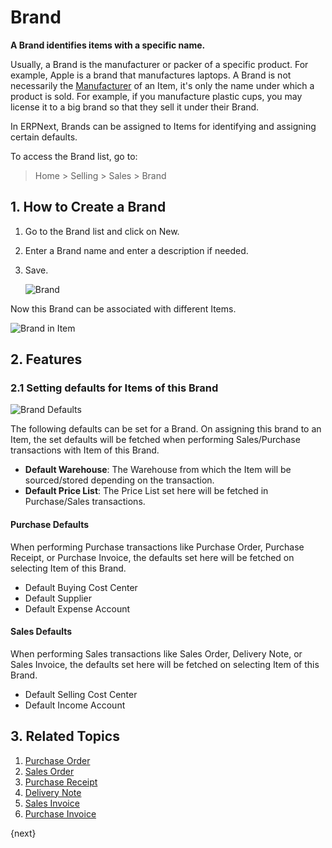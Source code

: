 <!-- add-breadcrumbs -->
# Brand

**A Brand identifies items with a specific name.**

Usually, a Brand is the manufacturer or packer of a specific product. For example, Apple is a brand that manufactures laptops. A Brand is not necessarily the [Manufacturer](/docs/v13/user/manual/en/stock/manufacturer) of an Item, it's only the name under which a product is sold. For example, if you manufacture plastic cups, you may license it to a big brand so that they sell it under their Brand.

In ERPNext, Brands can be assigned to Items for identifying and assigning certain defaults.

To access the Brand list, go to:

> Home > Selling > Sales > Brand

## 1. How to Create a Brand
1. Go to the Brand list and click on New.
1. Enter a Brand name and enter a description if needed.
1. Save.

    ![Brand](/docs/v13/assets/img/selling/brand.png)

Now this Brand can be associated with different Items.

![Brand in Item](/docs/v13/assets/img/selling/brand-in-item.png)

## 2. Features
### 2.1 Setting defaults for Items of this Brand

![Brand Defaults](/docs/v13/assets/img/selling/brand-defaults.png)

The following defaults can be set for a Brand. On assigning this brand to an Item, the set defaults will be fetched when performing Sales/Purchase transactions with Item of this Brand.

* **Default Warehouse**: The Warehouse from which the Item will be sourced/stored depending on the transaction.
* **Default Price List**: The Price List set here will be fetched in Purchase/Sales transactions.

#### Purchase Defaults
When performing Purchase transactions like Purchase Order, Purchase Receipt, or Purchase Invoice, the defaults set here will be fetched on selecting Item of this Brand.

* Default Buying Cost Center
* Default Supplier
* Default Expense Account

#### Sales Defaults
When performing Sales transactions like Sales Order, Delivery Note, or Sales Invoice, the defaults set here will be fetched on selecting Item of this Brand.

* Default Selling Cost Center
* Default Income Account

## 3. Related Topics
1. [Purchase Order](/docs/v13/user/manual/en/buying/purchase-order)
1. [Sales Order](/docs/v13/user/manual/en/selling/sales-order)
1. [Purchase Receipt](/docs/v13/user/manual/en/stock/purchase-receipt)
1. [Delivery Note](/docs/v13/user/manual/en/stock/delivery-note)
1. [Sales Invoice](/docs/v13/user/manual/en/accounts/sales-invoice)
1. [Purchase Invoice](/docs/v13/user/manual/en/accounts/purchase-invoice)

{next}